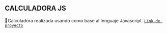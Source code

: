 ## CALCULADORA JS
🚩Calculadora realizada usando como base al lenguaje Javascript.
[`Link de proyecto`](https://calculadora-alex-lima-valle.netlify.app/)
